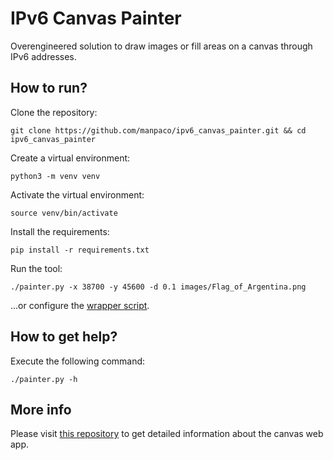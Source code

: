 # IPv6 Canvas Painter

Overengineered solution to draw images or fill areas on a canvas through IPv6 addresses.

## How to run?

Clone the repository:

    git clone https://github.com/manpaco/ipv6_canvas_painter.git && cd ipv6_canvas_painter

Create a virtual environment:

    python3 -m venv venv

Activate the virtual environment:

    source venv/bin/activate

Install the requirements:

    pip install -r requirements.txt

Run the tool:

    ./painter.py -x 38700 -y 45600 -d 0.1 images/Flag_of_Argentina.png

...or configure the [wrapper script](/wrapper).

## How to get help?

Execute the following command:

    ./painter.py -h

## More info

Please visit [this repository](https://gitlab.com/zipdox/ipv6-canvas) to get detailed information about the canvas web app.
